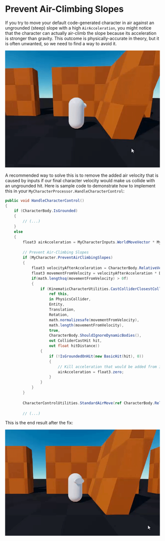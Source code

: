 

# Prevent Air-Climbing Slopes

If you try to move your default code-generated character in air against an ungrounded (steep) slope with a high `AirAcceleration`, you might notice that the character can actually air-climb the slope because its acceleration is stronger than gravity. This outcome is physically-accurate in theory, but it is often unwanted, so we need to find a way to avoid it.

![](../Images/howto_airclimb.gif)

A recommended way to solve this is to remove the added air velocity that is caused by inputs if our final character velocity would make us collide with an ungrounded hit. Here is sample code to demonstrate how to implement this in your `MyCharacterProcessor.HandleCharacterControl`:

```cs
public void HandleCharacterControl()
{
    if (CharacterBody.IsGrounded)
    {
        // (...)
    }
    else
    {
        float3 airAcceleration = MyCharacterInputs.WorldMoveVector * MyCharacter.AirAcceleration;

        // Prevent Air-Climbing Slopes
        if (MyCharacter.PreventAirClimbingSlopes)
        {
            float3 velocityAfterAcceleration = CharacterBody.RelativeVelocity + (airAcceleration * DeltaTime);
            float3 movementFromVelocity = velocityAfterAcceleration * DeltaTime;
            if(math.lengthsq(movementFromVelocity) > 0f)
            {
                if (KinematicCharacterUtilities.CastColliderClosestCollisions(
                    ref this,
                    in PhysicsCollider,
                    Entity,
                    Translation,
                    Rotation,
                    math.normalizesafe(movementFromVelocity),
                    math.length(movementFromVelocity),
                    true,
                    CharacterBody.ShouldIgnoreDynamicBodies(),
                    out ColliderCastHit hit,
                    out float hitDistance))
                {
                    if (!IsGroundedOnHit(new BasicHit(hit), 0))
                    {
                        // Kill acceleration that would be added from inputs
                        airAcceleration = float3.zero;
                    }
                }
            }
        }

        CharacterControlUtilities.StandardAirMove(ref CharacterBody.RelativeVelocity, airAcceleration, MyCharacter.AirMaxSpeed, CharacterUp, DeltaTime, false);
        
        // (...)
```

This is the end result after the fix:

![](../Images/howto_airclimb_fixed.gif)